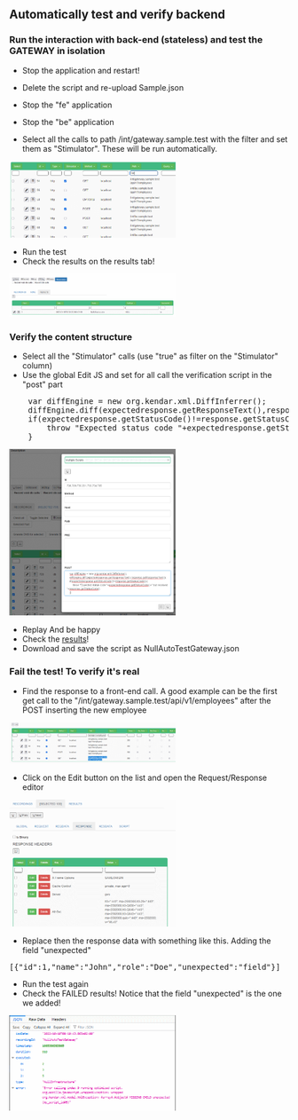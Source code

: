 
## Automatically test and verify backend<a id="automaticcalendar_01"></a>

### Run the interaction with back-end (stateless) and test the GATEWAY in isolation

* Stop the application and restart!
* Delete the script and re-upload Sample.json
* Stop the "fe" application
* Stop the "be" application

* Select all the calls to path /int/gateway.sample.test with the filter and set them as "Stimulator". These will be run automatically.

<img src="../images/stimulator_wwwsamplegateway.gif" width="300"/>

* Run the test
* Check the results on the results tab!


<img src="../images/stimulator_result1.gif" width="300"/>

### Verify the content structure

* Select all the "Stimulator" calls (use "true" as filter on the "Stimulator" column)
* Use the global Edit JS and set for all call the verification script in the "post" part

<pre>
    var diffEngine = new org.kendar.xml.DiffInferrer();
    diffEngine.diff(expectedresponse.getResponseText(),response.getResponseText());
    if(expectedresponse.getStatusCode()!=response.getStatusCode()){
        throw "Expected status code "+expectedresponse.getStatusCode()+" but received "+response.getStatusCode();
    }
</pre>

<img src="../images/verify_structure_script.gif" height="300"/>

* Replay And be happy
* Check the [results](http://www.local.test/plugins/recording/results.html)!
* Download and save the script as NullAutoTestGateway.json

### Fail the test! To verify it's real

* Find the response to a front-end call. A good example can be the first get call to the "/int/gateway.sample.test/api/v1/employees" after the POST inserting the new employee

<img src="../images/edit_the_get.gif" width="300"/>

* Click on the Edit button on the list and open the Request/Response editor

<img src="../images/edit_response_data.gif" width="300"/>

* Replace then the response data with something like this. Adding the field "unexpected"

<pre>
[{"id":1,"name":"John","role":"Doe","unexpected":"field"}]
</pre>

* Run the test again
* Check the FAILED results! Notice that the field "unexpected" is the one we added!

<img src="../images/unexpected_field.gif" width="300"/>


